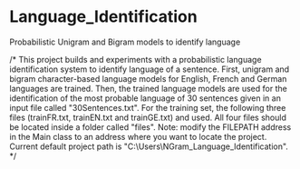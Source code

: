 # Language_Identification
Probabilistic Unigram and Bigram models to identify language

/*
    This project builds and experiments with a probabilistic language identification system to identify
    language of a sentence. First, unigram and bigram character-based language models for English, French
    and German languages are trained. Then, the trained language models are used for the identification of
    the most probable language of 30 sentences given in an input file called "30Sentences.txt".
    For the training set, the following three files (trainFR.txt, trainEN.txt and trainGE.txt) and used.
    All four files should be located inside a folder called "files".
    Note: modify the FILEPATH address in the Main class to an address where you want to locate the project.
    Current default project path is "C:\\Users\\NGram_Language_Identification".
*/
